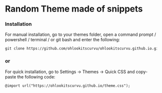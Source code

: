 <h1> Random Theme made of snippets </h1>

### Installation

For manual installation, go to your themes folder, open a command prompt / powershell / terminal / or git bash and enter the following:

```markdown
git clone https://github.com/ohlookitscurvu/ohlookitscurvu.github.io.git
```

### or

For quick installation, go to Settings -> Themes -> Quick CSS and copy-paste the following code:

```markdown
@import url("https://ohlookitscurvu.github.io/theme.css");
```
